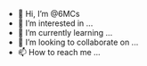 - 👋 Hi, I’m @6MCs
- 👀 I’m interested in ...
- 🌱 I’m currently learning ...
- 💞️ I’m looking to collaborate on ...
- 📫 How to reach me ...

<!---
6MCs/6MCs is a ✨ special ✨ repository because its `README.md` (this file) appears on your GitHub profile.
You can click the Preview link to take a look at your changes.
--->
